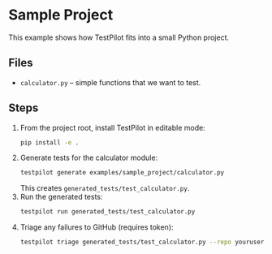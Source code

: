 # Sample Project

This example shows how TestPilot fits into a small Python project.

## Files
- `calculator.py` – simple functions that we want to test.

## Steps
1. From the project root, install TestPilot in editable mode:
   ```bash
   pip install -e .
   ```
2. Generate tests for the calculator module:
   ```bash
   testpilot generate examples/sample_project/calculator.py
   ```
   This creates `generated_tests/test_calculator.py`.
3. Run the generated tests:
   ```bash
   testpilot run generated_tests/test_calculator.py
   ```
4. Triage any failures to GitHub (requires token):
   ```bash
   testpilot triage generated_tests/test_calculator.py --repo youruser/yourrepo
   ```
